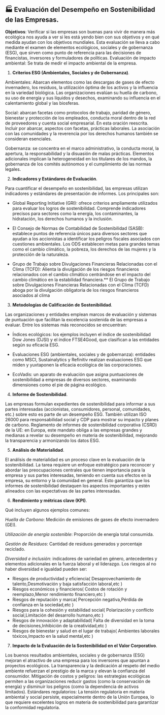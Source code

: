 ## 🏭 **Evaluación del Desempeño en Sostenibilidad de las Empresas.**

**Objetivos**: Verificar si las empresas son buenas para vivir de manera más ecológica nos ayuda a ver si les está yendo bien con sus objetivos y en qué medida ayudan con los objetivos mundiales. 
Esta evaluación se lleva a cabo mediante el examen de elementos ecológicos, sociales y de gobernanza (ESG), que sirven como punto de referencia para las decisiones de financistas, inversores y formuladores de políticas. Evaluación de impacto ambiental: Se trata de medir el impacto ambiental de la empresa.

1. **Criterios ESG (Ambientales, Sociales y de Gobernanza)**.

Ambientales: Abarcan elementos como las descargas de gases de efecto invernadero, los residuos, la utilización óptima de los activos y la influencia en la variedad biológica. Las organizaciones evalúan su huella de carbono, su uso de energía y sus líquidos y desechos, examinando su influencia en el calentamiento global y las biosferas.

Social: abarcan facetas como protocolos de trabajo, paridad de género, bienestar y protección de los empleados, conducta moral dentro de la red de proveedores y cuenta social empresarial. En esta oración reescrita. Incluir por abarcar, aspectos con facetas, prácticas laborales. La asociación con las comunidades y la reverencia por los derechos humanos también se consideran esenciales.

Gobernanza: se concentra en el marco administrativo, la conducta moral, la apertura, la responsabilidad y la disuasión de malas prácticas. Elementos adicionales implican la heterogeneidad en los titulares de los mandos, la gobernanza de los comités autónomos y el cumplimiento de las normas legales.

2. **Indicadores y Estándares de Evaluación**.

Para cuantificar el desempeño en sostenibilidad, las empresas utilizan indicadores y estándares de presentación de informes. Los principales son:

- Global Reporting Initiative (GRI): ofrece criterios ampliamente utilizados para evaluar los logros de sostenibilidad. Comprende indicadores precisos para sectores como la energía, los contaminantes, la hidratación, los derechos humanos y la inclusión.

- El Consejo de Normas de Contabilidad de Sostenibilidad (SASB): establece puntos de referencia únicos para diversos sectores que ayudan a los accionistas a identificar los peligros fiscales asociados con cuestiones ambientales.
Los ODS establecen metas para grandes temas como el cambio climático, la pobreza, los derechos de las mujeres y la protección de la naturaleza.

- Grupo de Trabajo sobre Divulgaciones Financieras Relacionadas con el Clima (TCFD): Alienta la divulgación de los riesgos financieros relacionados con el cambio climático centrándose en el impacto del cambio climático en la estabilidad financiera.** El Grupo de Trabajo sobre Divulgaciones Financieras Relacionadas con el Clima (TCFD) aboga por la divulgación obligatoria de los riesgos financieros asociados al clima

3. **Metodologías de Calificación de Sostenibilidad**.

Las organizaciones y entidades emplean marcos de evaluación y sistemas de puntuación que facilitan la excelencia sostenida de las empresas a evaluar. Entre los sistemas más reconocidos se encuentran:

- Índices ecológicos: los ejemplos incluyen el índice de sostenibilidad Dow Jones (DJSI) y el índice FTSE4Good, que clasifican a las entidades según su eficacia ESG.

- Evaluaciones ESG (ambientales, sociales y de gobernanza): entidades como MSCI, Sustainalytics y Refinitiv realizan evaluaciones ESG que miden y yuxtaponen la eficacia ecológica de las corporaciones.

- EcoVadis: un aparato de evaluación que asigna puntuaciones de sostenibilidad a empresas de diversos sectores, examinando dimensiones como el pie de página ecológico.

4. **Informe de Sostenibilidad**.

Las empresas formulan expedientes de sostenibilidad para informar a sus partes interesadas (accionistas, consumidores, personal, comunidades, etc.) sobre esto es parte de un desempeño ESG.
También utilizan ISO 26000 para responsabilidad social y CDP para mostrar su impacto y planes de carbono.
Reglamento de informes de sostenibilidad corporativa (CSRD) de la UE: en Europa, este mandato obliga a las empresas grandes y medianas a revelar su desempeño en materia de sostenibilidad, mejorando la transparencia y armonizando los datos ESG.

5. **Análisis de Materialidad**.

El análisis de materialidad es un proceso clave en la evaluación de la sostenibilidad. La tarea requiere un enfoque estratégico para reconocer y abordar las preocupaciones centrales que tienen importancia para la empresa y sus partes interesadas, teniendo en cuenta sus efectos en la empresa, su entorno y la comunidad en general.
Esto garantiza que los informes de sostenibilidad destaquen los aspectos importantes y estén alineados con las expectativas de las partes interesadas.

6. **Rendimiento y métricas clave (KPI)**.

Qué incluyen algunos ejemplos comunes:

_Huella de Carbono_: Medición de emisiones de gases de efecto invernadero (GEI).

_Utilización de energía sostenible_: Proporción de energía total consumida.

_Gestión de Residuos_: Cantidad de residuos generados y porcentaje reciclado.

_Diversidad e inclusión_: indicadores de variedad en género, antecedentes y elementos adicionales en la fuerza laboral y el liderazgo. Los riesgos al no haber diversidad e igualdad pueden ser:
- Riesgos de productividad y eficiencia( Desaprovechamiento de talento,Desmotivación y baja satisfacción laboral,etc )
- Riesgos económicos y financieros( Costos de rotación y reemplazo,Menor rendimiento financiero,etc )
- Riesgos de reputación y marca( Percepción negativa,Pérdida de confianza en la sociedad,etc )
- Riesgos para la cohesión y estabilidad social( Polarización y conflicto social,Limitación del desarrollo humano,etc )
- Riesgos de innovación y adaptabilidad( Falta de diversidad en la toma de decisiones,Inhibición de la creatividad,etc )
- Riesgos de bienestar y salud en el lugar de trabajo( Ambientes laborales tóxicos,Impacto en la salud mental,etc )


7. **Impacto de la Evaluación de la Sostenibilidad en el Valor Corporativo**.

Los buenos resultados ambientales, sociales y de gobernanza (ESG) mejoran el atractivo de una empresa para los inversores que apuntan a proyectos ecológicos.
La transparencia y la dedicación al respeto del medio ambiente refuerzan el prestigio de la marca y elevan la confianza del consumidor.
Mitigación de costos y peligros: las estrategias ecológicas permiten a las organizaciones reducir gastos (como la conservación de energía) y disminuir los peligros (como la dependencia de activos limitados).
Estándares regulatorios: La tensión regulatoria en materia ambiental y social persiste, especialmente dentro de la Unión Europea, lo que requiere excelentes logros en materia de sostenibilidad para garantizar la conformidad regulatoria.
